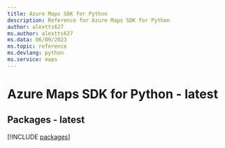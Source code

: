 ```yaml
---
title: Azure Maps SDK for Python
description: Reference for Azure Maps SDK for Python
author: alextts627
ms.author: alextts627
ms.data: 06/09/2023
ms.topic: reference
ms.devlang: python
ms.service: maps
---
```

# Azure Maps SDK for Python - latest
## Packages - latest
[!INCLUDE [packages](maps-index.md)]
